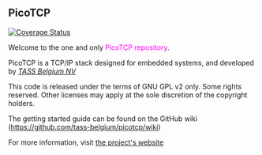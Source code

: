 PicoTCP
---------------

[![Coverage Status](https://img.shields.io/coveralls/tass-belgium/picotcp.svg)](https://coveralls.io/r/tass-belgium/picotcp?branch=master)

Welcome to the one and only <font color=ff00f0>PicoTCP repository</font>. 

PicoTCP is a TCP/IP stack designed for embedded systems, and developed by *[TASS Belgium NV](http://www.tass.be)*

This code is released under the terms of GNU GPL v2 only. Some rights reserved.
Other licenses may apply at the sole discretion of the copyright holders.

The getting started guide can be found on the GitHub wiki (https://github.com/tass-belgium/picotcp/wiki)

For more information, visit [the project's website](http://www.picotcp.com)




